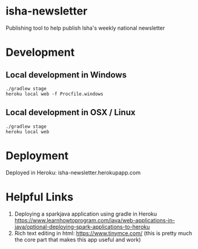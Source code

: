# isha-newsletter
Publishing tool to help publish Isha's weekly national newsletter

# Development
## Local development in Windows
```
./gradlew stage
heroku local web -f Procfile.windows
```

## Local development in OSX / Linux
```
./gradlew stage
heroku local web
```

# Deployment
Deployed in Heroku: isha-newsletter.herokupapp.com

# Helpful Links
1. Deploying a sparkjava application using gradle in Heroku https://www.learnhowtoprogram.com/java/web-applications-in-java/optional-deploying-spark-applications-to-heroku
1. Rich text editing in html: https://www.tinymce.com/ (this is pretty much the core part that makes this app useful and work)
